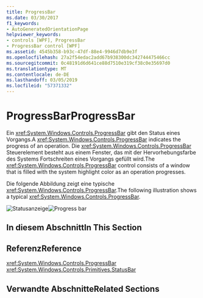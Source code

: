 ```yaml
---
title: ProgressBar
ms.date: 03/30/2017
f1_keywords:
- AutoGeneratedOrientationPage
helpviewer_keywords:
- controls [WPF], ProgressBar
- ProgressBar control [WPF]
ms.assetid: 4545b358-b93c-47df-88e4-9946d7db9e3f
ms.openlocfilehash: 27a2f54edac2add67b938300dc342744475466cc
ms.sourcegitcommit: 0c48191d6d641ce88d7510e319cf38c0e35697d0
ms.translationtype: MT
ms.contentlocale: de-DE
ms.lasthandoff: 03/05/2019
ms.locfileid: "57371332"
---
```

# <a name="progressbar"></a><span data-ttu-id="f42a0-102">ProgressBar</span><span class="sxs-lookup"><span data-stu-id="f42a0-102">ProgressBar</span></span>
<span data-ttu-id="f42a0-103">Ein <xref:System.Windows.Controls.ProgressBar> gibt den Status eines Vorgangs.</span><span class="sxs-lookup"><span data-stu-id="f42a0-103">A <xref:System.Windows.Controls.ProgressBar> indicates the progress of an operation.</span></span> <span data-ttu-id="f42a0-104">Die <xref:System.Windows.Controls.ProgressBar> Steuerelement besteht aus einem Fenster, das mit der Hervorhebungsfarbe des Systems Fortschreiten eines Vorgangs gefüllt wird.</span><span class="sxs-lookup"><span data-stu-id="f42a0-104">The <xref:System.Windows.Controls.ProgressBar> control consists of a window that is filled with the system highlight color as an operation progresses.</span></span>  
  
 <span data-ttu-id="f42a0-105">Die folgende Abbildung zeigt eine typische <xref:System.Windows.Controls.ProgressBar>.</span><span class="sxs-lookup"><span data-stu-id="f42a0-105">The following illustration shows a typical <xref:System.Windows.Controls.ProgressBar>.</span></span>  
  
 <span data-ttu-id="f42a0-106">![Statusanzeige](./media/ss-ctl-progressbar.GIF "SS_CTL_progressbar")</span><span class="sxs-lookup"><span data-stu-id="f42a0-106">![Progress bar](./media/ss-ctl-progressbar.GIF "SS_CTL_progressbar")</span></span>  
  
## <a name="in-this-section"></a><span data-ttu-id="f42a0-107">In diesem Abschnitt</span><span class="sxs-lookup"><span data-stu-id="f42a0-107">In This Section</span></span>  
  
## <a name="reference"></a><span data-ttu-id="f42a0-108">Referenz</span><span class="sxs-lookup"><span data-stu-id="f42a0-108">Reference</span></span>  
 <xref:System.Windows.Controls.ProgressBar>  
  <xref:System.Windows.Controls.Primitives.StatusBar>  
  
## <a name="related-sections"></a><span data-ttu-id="f42a0-109">Verwandte Abschnitte</span><span class="sxs-lookup"><span data-stu-id="f42a0-109">Related Sections</span></span>

